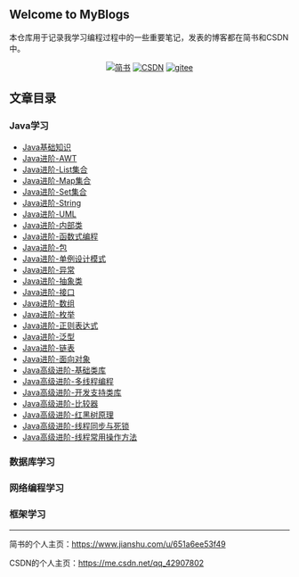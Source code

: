 ## Welcome to MyBlogs

本仓库用于记录我学习编程过程中的一些重要笔记，发表的博客都在简书和CSDN中。

<p align="center">
  <a href="https://www.jianshu.com/u/651a6ee53f49"><img src="https://img.shields.io/badge/blogs-%E7%AE%80%E4%B9%A6-orange" alt="简书"></a> 
    <a href="https://me.csdn.net/qq_42907802"><img src="https://img.shields.io/badge/blogs-CSDN-red" alt="CSDN"></a> 
    <a href="https://gitee.com/eternidad33"><img src="https://img.shields.io/badge/repository-gitee-red" alt="gitee"></a>
</p>

## 文章目录

### Java学习
- [Java基础知识](/articles/Java基础知识.ipynb)
- [Java进阶-AWT](/articles/Java进阶-AWT.ipynb)
- [Java进阶-List集合](/articles/Java进阶-List集合.ipynb)
- [Java进阶-Map集合](/articles/Java进阶-Map集合.ipynb)
- [Java进阶-Set集合](/articles/Java进阶-Set集合.ipynb)
- [Java进阶-String](/articles/Java进阶-String.ipynb)
- [Java进阶-UML](/articles/Java进阶-UML.ipynb)
- [Java进阶-内部类](/articles/Java进阶-内部类.ipynb)
- [Java进阶-函数式编程](/articles/Java进阶-函数式编程.ipynb)
- [Java进阶-包](/articles/Java进阶-包.ipynb)
- [Java进阶-单例设计模式](/articles/Java进阶-单例设计模式.ipynb)
- [Java进阶-异常](/articles/Java进阶-异常.ipynb)
- [Java进阶-抽象类](/articles/Java进阶-抽象类.ipynb)
- [Java进阶-接口](/articles/Java进阶-接口.ipynb)
- [Java进阶-数组](/articles/Java进阶-数组.ipynb)
- [Java进阶-枚举](/articles/Java进阶-枚举.ipynb)
- [Java进阶-正则表达式](/articles/Java进阶-正则表达式.ipynb)
- [Java进阶-泛型](/articles/Java进阶-泛型.ipynb)
- [Java进阶-链表](/articles/Java进阶-链表.ipynb)
- [Java进阶-面向对象](/articles/Java进阶-面向对象.ipynb)
- [Java高级进阶-基础类库](/articles/Java高级进阶-基础类库.ipynb)
- [Java高级进阶-多线程编程](/articles/Java高级进阶-多线程编程.ipynb)
- [Java高级进阶-开发支持类库](/articles/Java高级进阶-开发支持类库.ipynb)
- [Java高级进阶-比较器](/articles/Java高级进阶-比较器.ipynb)
- [Java高级进阶-红黑树原理](/articles/Java高级进阶-红黑树原理.ipynb)
- [Java高级进阶-线程同步与死锁](/articles/Java高级进阶-线程同步与死锁.ipynb)
- [Java高级进阶-线程常用操作方法](/articles/Java高级进阶-线程常用操作方法.ipynb)

### 数据库学习

### 网络编程学习

### 框架学习





---

简书的个人主页：https://www.jianshu.com/u/651a6ee53f49

CSDN的个人主页：https://me.csdn.net/qq_42907802
